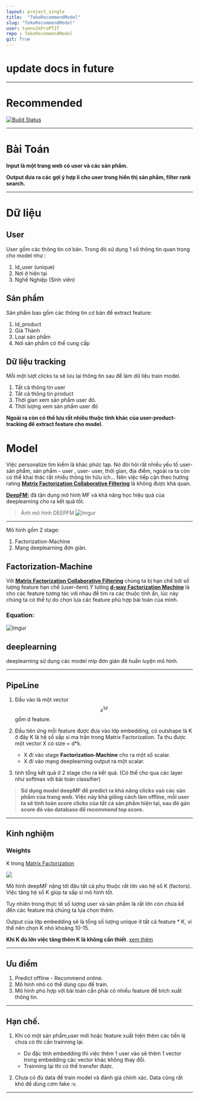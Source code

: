 ```yaml
---
layout: project_single
title:  "TekoRecommendModel"
slug: "TekoRecommendModel"
user: tuenv2kProPTIT
repo : TekoRecommendModel
git: True
---
```



# update docs in future
---
#  Recommended

[![Build Status](https://travis-ci.org/joemccann/dillinger.svg?branch=master)](https://travis-ci.org/joemccann/dillinger)


---

#  Bài Toán 

**Input là một trang web có user và các sản phẩm.**

**Output đưa ra các gợi ý hợp lí cho user trong hiển thị sản phẩm, filter rank search.**

---

# Dữ liệu

## User 

User gồm các thông tin cơ bản. Trong đó sử dụng 1 số thông tin quan trọng cho model như :

1. Id_user (unique)
1. Nơi ở hiện tại
1. Nghề Nghiệp (Sinh viên)

## Sản phẩm 

Sản phẩm bao gồm các thông tin cơ bản để extract feature:

1. Id_product
1. Giá Thành
1. Loại sản phẩm
1. Nơi sản phẩm có thể cung cấp

## Dữ liệu tracking

Mỗi một lượt clicks ta sẽ lưu lại thông tin sau để làm dữ liệu train model.

1. Tất cả thông tin user
1. Tất cả thông tin product
1. Thời gian xem sản phẩm user đó.
1. Thời lượng xem sản phẩm user đó 

**Ngoài ra còn có thể lưu rất nhiêu thuộc tính khác của user-product-tracking để extract feature cho model.**

# Model

Việc personalize tìm kiếm là khác phức tạp. Nó đòi hỏi rất nhiều yếu tố user-sản phẩm, sản phẩm - user , user- user, thời gian, địa điểm, ngoải ra ta còn có thể khai thác rất nhiều thông tin hữu ích... Nên việc tiếp cận theo hướng rating **[Matrix Factorization Collaborative Filtering](https://machinelearningcoban.com/2017/05/31/matrixfactorization/)** là không được khả quan.

**[DeepFM:](https://www.ijcai.org/Proceedings/2017/0239.pdf)** đã tận dụng mô hình MF và khả năng học hiệu quả của deeplearning cho ra kết quả tốt.

> Ảnh mô hình DEEPFM
![Imgur](https://i.imgur.com/i7pUEgW.png)

---

Mô hình gồm 2 stage: 

1. Factorization-Machine 
2. Mạng deeplearning đơn giản.

## Factorization-Machine 

Với **[Matrix Factorization Collaborative Filtering](https://machinelearningcoban.com/2017/05/31/matrixfactorization/)** chúng ta bị hạn chế bởi số lượng feature hạn chế (user-item).Ý tưởng **[d-way Factorization Machine](https://www.csie.ntu.edu.tw/~b97053/paper/Rendle2010FM.pdf)** là cho các feature tương tác với nhau để tim ra các thuộc tính ẩn, lúc này chúng ta có thể tự do chọn lựa các feature phù hợp bài toán của mình.

### Equation:
![Imgur](https://i.imgur.com/AOMCmA1.png)

## deeplearning

deeplearning sử dụng các model mlp đơn giản đê huấn luyện mô hình.

---

## PipeLine


1. Đầu vào là một vector $$x^{1d}$$ gồm d feature.

2. Đầu tiên ứng mỗi feature được đưa vào lớp embedding, có outshape là K ở đây K là hệ số sấp sỉ ma trận trong Matrix Factorization. Ta thu được một vector X có size = d*k.

    * X đi vào stage **Factorization-Machine** cho ra một số scalar.
    * X đi vào mạng deeplearning output ra một scalar.
3. tính tổng kết quả ở 2 stage cho ra kết quả. (Có thể cho qua các layer như softmax với bài toán classifier)

> **Sử dụng model deepMF để predict ra khả năng clicks vaò các sản phẩm của trang web. Việc này khá giống cách làm offline, mỗi user ta sẽ tính toán score clicks của tất cả sản phẩm hiện tại, sau đó gán score đó vào database để recommend top score.**

---

## Kinh nghiệm

### Weights

K trong [Matrix Factorization](https://machinelearningcoban.com/2017/06/07/svd/)

![](https://machinelearningcoban.com/assets/25_mf/mf1.png)

Mô hình deepMF nặng tới đâu tất cả phụ thuộc rất lớn vào hệ số K (factors). Việc tăng hệ số K giúp ta sấp sỉ mô hình tốt. 

Tuy nhiên trong thực tế số lượng user và sản phẩm là rất lớn còn chưa kể đến các feature mà chúng ta lựa chọn thêm.

Output của lớp embedding sẽ là tổng số lượng unique ở tất cả feature * K, vì thế nên chọn K nhỏ khoảng 10-15. 

**Khi K đủ lớn việc tăng thêm K là không cần thiết**. [xem thêm](https://machinelearningcoban.com/2017/06/07/svd/) 

---

## Ưu điểm 

1. Predict offline - Recommend online.
2. Mô hình nhỏ có thể dùng cpu để train.
3. Mô hình phù hợp với bài toán cần phải có nhiều feature để trích xuất thông tin.

---

## Hạn chế.

1. Khi có một sản phẩm,user mới hoặc feature xuất hiện thêm các tiền lệ chưa có thì cần trainning lại.
    * Do đặc tính embedding thì việc thêm 1 user vào sẽ thêm 1 vector trong embedding các vector khác không thay đổi.
    * Trainning lại thì có thể transfer được.

2. Chưa có đủ data để train model và đánh giá chính xác. Data cũng rất khó để dùng cơm fake :v.

---




